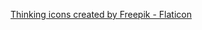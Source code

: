 <a href="https://www.flaticon.com/free-icons/thinking" title="thinking icons">Thinking icons created by Freepik - Flaticon</a>